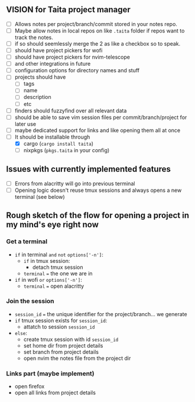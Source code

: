 ## VISION for Taita project manager
- [ ] Allows notes per project/branch/commit stored in your notes repo.
- [ ] Maybe allow notes in local repos on like `.taita` folder if repos want to track the notes.
- [ ] if so should seemlessly merge the 2 as like a checkbox so to speak.
- [ ] should have project pickers for wofi
- [ ] should have project pickers for nvim-telescope
- [ ] and other integrations in future
- [ ] configuration options for directory names and stuff
- [ ] projects should have
    - [ ] tags
    - [ ] name
    - [ ] description
    - [ ] etc
- [ ] finders should fuzzyfind over all relevant data
- [ ] should be able to save vim session files per commit/branch/project for later use
- [ ] maybe dedicated support for links and like opening them all at once
- [ ] It should be installable through
    - [x] cargo (`cargo install taita`)
    - [ ] nixpkgs (`pkgs.taita` in your config)

## Issues with currently implemented features
- [ ] Errors from alacritty will go into previous terminal
- [ ] Opening logic doesn't reuse tmux sessions and always opens a new terminal (see below)

## Rough sketch of the flow for opening a project in my mind's eye right now

### Get a terminal
- `if` in terminal `and` `not` `options['-n']`:
    - `if` in tmux session:
        - detach tmux session
    - `terminal` `=` the one we are in
- `if` in wofi `or` `options['-n']`:
    - `terminal` `=` open alacritty

### Join the session
- `session_id` `=` the unique identifier for the project/branch... we generate
- `if` tmux session exists for `session_id`:
    - attatch to session `session_id`
- `else`:
    - create tmux session with id `session_id`
    - set home dir from project details
    - set branch from project details
    - open nvim the notes file from the project dir

### Links part (maybe implement)
- open firefox
- open all links from project details
